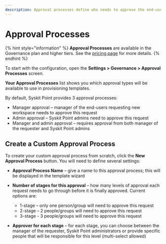 ```yaml
---
description: Approval processes define who needs to approve the end-user request for a new workspace before this workspace gets created using Syskit Point. 
---
```


# Approval Processes 

{% hint style="information" %}
**Approval Processes** are available in the Governance plan and higher tiers. See the [pricing page](https://www.syskit.com/products/point/pricing/) for more details.
{% endhint %}

To start with the configuration, open the **Settings > Governance > Approval Processes** screen. 

**Your Approval Processes** list shows you which approval types will be available to use in provisioning templates. 

By default, Syskit Point provides 3 approval processes:

  - Manager approval – manager of the end-users requesting new workspace needs to approve this request 
  - Admin approval – Syskit Point admins need to approve this request 
  - Manager and admin approval – requires approval from both manager of the requester and Syskit Point admins 

## Create a Custom Approval Process 

To create your custom approval process from scratch, click the **New Approval Process** button. You will need to define several settings: 

  - **Approval Process Name** – give a name to this approval process; this will be displayed in the template wizard  
  - **Number of stages for this approval** – how many levels of approval each request needs to go through before it is finally approved. Current options are: 
    - 1-stage – only one person/group will need to approve this request 
    - 2-stage – 2 people/groups will need to approve this request 
    - 3-stage - 3 people/groups will need to approve this request 

  - **Approver for each stage** – for each stage, you can choose between the manager of the requester, Syskit Point administrators or provide specific people that will be responsible for this level (multi-select allowed) 
